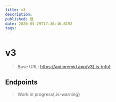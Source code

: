 ```yaml
---
title: v3
description:
published: 是
date: 2020-05-29T17:36:46.619Z
tags:
---
```


# v3

> Base URL: https://api.premid.app/v3{.is-info}


## Endpoints
> Work in progress{.is-warning}